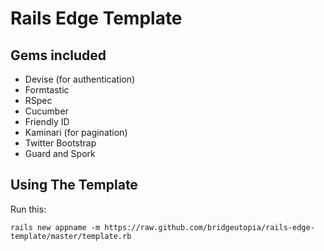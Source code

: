 Rails Edge Template
============================

Gems included
-----------------------------

* Devise (for authentication) 
* Formtastic
* RSpec
* Cucumber
* Friendly ID
* Kaminari (for pagination) 
* Twitter Bootstrap 
* Guard and Spork 

                                                                                                         
Using The Template
-----------------------------

Run this: 

    rails new appname -m https://raw.github.com/bridgeutopia/rails-edge-template/master/template.rb 

                                                                        
